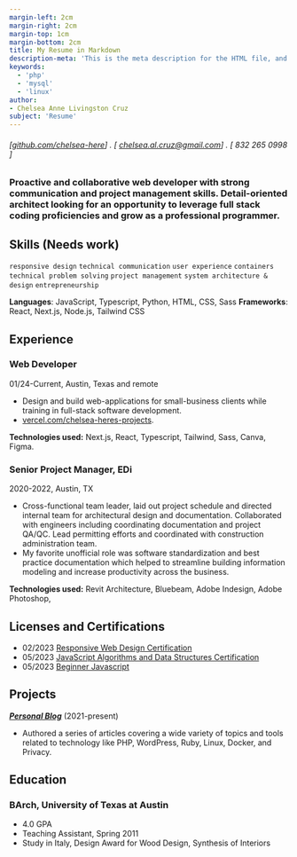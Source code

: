 ```yaml
---
margin-left: 2cm
margin-right: 2cm
margin-top: 1cm
margin-bottom: 2cm
title: My Resume in Markdown
description-meta: 'This is the meta description for the HTML file, and one day the PDF file, for better SEO?'
keywords:
  - 'php'
  - 'mysql'
  - 'linux'
author:
- Chelsea Anne Livingston Cruz
subject: 'Resume'
---
```

###### [[github.com/chelsea-here](https://github.com/chelsea-here)] . [ chelsea.al.cruz@gmail.com] . [ 832 265 0998 ]

### Proactive and collaborative web developer with strong communication and project management skills. Detail-oriented architect looking for an opportunity to leverage full stack coding proficiencies and grow as a professional programmer.

## Skills (Needs work)
```responsive design```
```technical communication```
```user experience```
```containers```
```technical problem solving```
```project management```
```system architecture & design```
```entrepreneurship```

**Languages**: JavaScript, Typescript, Python, HTML, CSS, Sass
**Frameworks**: React, Next.js, Node.js, Tailwind CSS

## Experience

### Web Developer

01/24-Current, Austin, Texas and remote

- Design and build web-applications for small-business clients while training in full-stack software development.
- [vercel.com/chelsea-heres-projects](https://vercel.com/chelsea-heres-projects).

**Technologies used:** Next.js, React, Typescript, Tailwind, Sass, Canva, Figma.

### Senior Project Manager, EDi

2020-2022, Austin, TX

- Cross-functional team leader, laid out project schedule and directed internal team for architectural design and documentation.  Collaborated with engineers including coordinating documentation and project QA/QC.  Lead permitting efforts and coordinated with construction administration team.
- My favorite unofficial role was software standardization and best practice documentation which helped to streamline building information modeling and increase productivity across the business.

**Technologies used:** Revit Architecture, Bluebeam, Adobe Indesign, Adobe Photoshop, 

## Licenses and Certifications

- 02/2023 [Responsive Web Design Certification](https://www.freecodecamp.org/certification/chelsea4568/javascript-algorithms-and-data-structures)
- 05/2023 [JavaScript Algorithms and Data Structures Certification](https://www.freecodecamp.org/certification/chelsea4568/javascript-algorithms-and-data-structures)
- 05/2023 [Beginner Javascript](https://courses.wesbos.com/account/certificate/648a224ef6a5ae2411309695)

## Projects

**[*Personal Blog*](http://luther.io)** (2021-present)

- Authored a series of articles covering a wide variety of topics and tools related to technology like PHP, WordPress, Ruby, Linux, Docker, and Privacy.

## Education

### BArch, University of Texas at Austin

- 4.0 GPA
- Teaching Assistant, Spring 2011
- Study in Italy, Design Award for Wood Design, Synthesis of Interiors
